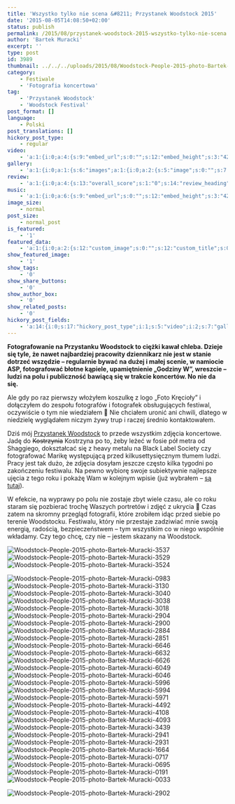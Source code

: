 ```yaml
---
title: 'Wszystko tylko nie scena &#8211; Przystanek Woodstock 2015'
date: '2015-08-05T14:08:50+02:00'
status: publish
permalink: /2015/08/przystanek-woodstock-2015-wszystko-tylko-nie-scena
author: 'Bartek Muracki'
excerpt: ''
type: post
id: 3989
thumbnail: ../../../uploads/2015/08/Woodstock-People-2015-photo-Bartek-Muracki-3537.jpg
category:
    - Festiwale
    - 'Fotografia koncertowa'
tag:
    - 'Przystanek Woodstock'
    - 'Woodstock Festival'
post_format: []
language:
    - Polski
post_translations: []
hickory_post_type:
    - regular
video:
    - 'a:1:{i:0;a:4:{s:9:"embed_url";s:0:"";s:12:"embed_height";s:3:"420";s:15:"self_hosted_url";s:0:"";s:18:"self_hosted_height";s:3:"420";}}'
gallery:
    - 'a:1:{i:0;a:1:{s:6:"images";a:1:{i:0;a:2:{s:5:"image";s:0:"";s:7:"caption";s:0:"";}}}}'
review:
    - 'a:1:{i:0;a:4:{s:13:"overall_score";s:1:"0";s:14:"review_heading";s:0:"";s:12:"summary_text";s:0:"";s:8:"criteria";a:1:{i:0;a:2:{s:4:"name";s:0:"";s:5:"score";s:1:"0";}}}}'
music:
    - 'a:1:{i:0;a:6:{s:9:"embed_url";s:0:"";s:12:"embed_height";s:3:"420";s:16:"soundcloud_embed";s:0:"";s:33:"soundcloud_include_featured_image";s:1:"0";s:13:"spotify_embed";s:0:"";s:30:"spotify_include_featured_image";s:1:"0";}}'
image_size:
    - normal
post_size:
    - normal_post
is_featured:
    - '1'
featured_data:
    - 'a:1:{i:0;a:2:{s:12:"custom_image";s:0:"";s:12:"custom_title";s:0:"";}}'
show_featured_image:
    - '1'
show_tags:
    - '0'
show_share_buttons:
    - '0'
show_author_box:
    - '0'
show_related_posts:
    - '0'
hickory_post_fields:
    - 'a:14:{i:0;s:17:"hickory_post_type";i:1;s:5:"video";i:2;s:7:"gallery";i:3;s:6:"review";i:4;s:5:"music";i:5;s:10:"image_size";i:6;s:9:"post_size";i:7;s:11:"is_featured";i:8;s:13:"featured_data";i:9;s:19:"show_featured_image";i:10;s:9:"show_tags";i:11;s:18:"show_share_buttons";i:12;s:15:"show_author_box";i:13;s:18:"show_related_posts";}'
---
```

**Fotografowanie na Przystanku Woodstock to ciężki kawał chleba. Dzieje się tyle, że nawet najbardziej pracowity dziennikarz nie jest w stanie dotrzeć wszędzie – regularnie bywać na dużej i małej scenie, w namiocie ASP, fotografować błotne kąpiele, upamiętnienie „Godziny W”, wreszcie – ludzi na polu i publiczność bawiącą się w trakcie koncertów. No nie da się.**

Ale gdy po raz pierwszy włożyłem koszulkę z logo „Foto Kręcioły” i dołączyłem do zespołu fotografów i fotografek obsługujących festiwal, oczywiście o tym nie wiedziałem 🙂 Nie chciałem uronić ani chwili, dlatego w niedzielę wyglądałem niczym żywy trup i raczej średnio kontaktowałem.

Dziś mój [Przystanek Woodstock](http://music.bartekmuracki.com/tag/przystanek-woodstock/ "Przystanek Woodstock") to przede wszystkim zdjęcia koncertowe. Jadę do <del>Kostrzynia</del> Kostrzyna po to, żeby leżeć w fosie pół metra od Shaggiego, dokształcać się z heavy metalu na Black Label Society czy fotografować Marikę występującą przed kilkusettysięcznym tłumem ludzi. Pracy jest tak dużo, że zdjęcia dosyłam jeszcze często kilka tygodni po zakończeniu festiwalu. Na pewno wybiorę swoje subiektywnie najlepsze ujęcia z tego roku i pokażę Wam w kolejnym wpisie (już wybrałem – [są tutaj](http://music.bartekmuracki.com/2015/08/przystanek-woodstock-2015-koncerty/)).

W efekcie, na wyprawy po polu nie zostaje zbyt wiele czasu, ale co roku staram się pozbierać trochę Waszych portretów i zdjęć z ukrycia 🙂 Czas zatem na skromny przegląd fotografii, które zrobiłem idąc przed siebie po terenie Woodstocku. Festiwalu, który nie przestaje zadziwiać mnie swoją energią, radością, bezpieczeństwem – tym wszystkim co w niego wspólnie wkładamy. Czy tego chcę, czy nie – jestem skazany na Woodstock.

![Woodstock-People-2015-photo-Bartek-Muracki-3537](http://music.bartekmuracki.com/wp-content/uploads/2015/08/Woodstock-People-2015-photo-Bartek-Muracki-3537.jpg)[  ](http://music.bartekmuracki.com/wp-content/uploads/2015/08/Woodstock-People-2015-photo-Bartek-Muracki-3537.jpg) ![Woodstock-People-2015-photo-Bartek-Muracki-3529](http://music.bartekmuracki.com/wp-content/uploads/2015/08/Woodstock-People-2015-photo-Bartek-Muracki-3529.jpg)[  ](http://music.bartekmuracki.com/wp-content/uploads/2015/08/Woodstock-People-2015-photo-Bartek-Muracki-3529.jpg) ![Woodstock-People-2015-photo-Bartek-Muracki-3524](http://music.bartekmuracki.com/wp-content/uploads/2015/08/Woodstock-People-2015-photo-Bartek-Muracki-3524.jpg)

![Woodstock-People-2015-photo-Bartek-Muracki-0983](http://music.bartekmuracki.com/wp-content/uploads/2015/08/Woodstock-People-2015-photo-Bartek-Muracki-0983.jpg)[  ](http://music.bartekmuracki.com/wp-content/uploads/2015/08/Woodstock-People-2015-photo-Bartek-Muracki-3524.jpg) ![Woodstock-People-2015-photo-Bartek-Muracki-3130](http://music.bartekmuracki.com/wp-content/uploads/2015/08/Woodstock-People-2015-photo-Bartek-Muracki-3130.jpg)[  ](http://music.bartekmuracki.com/wp-content/uploads/2015/08/Woodstock-People-2015-photo-Bartek-Muracki-3130.jpg) ![Woodstock-People-2015-photo-Bartek-Muracki-3040](http://music.bartekmuracki.com/wp-content/uploads/2015/08/Woodstock-People-2015-photo-Bartek-Muracki-3040.jpg)[  ](http://music.bartekmuracki.com/wp-content/uploads/2015/08/Woodstock-People-2015-photo-Bartek-Muracki-3040.jpg) ![Woodstock-People-2015-photo-Bartek-Muracki-3038](http://music.bartekmuracki.com/wp-content/uploads/2015/08/Woodstock-People-2015-photo-Bartek-Muracki-3038.jpg)[  ](http://music.bartekmuracki.com/wp-content/uploads/2015/08/Woodstock-People-2015-photo-Bartek-Muracki-3038.jpg) ![Woodstock-People-2015-photo-Bartek-Muracki-3018](http://music.bartekmuracki.com/wp-content/uploads/2015/08/Woodstock-People-2015-photo-Bartek-Muracki-3018.jpg)[  ](http://music.bartekmuracki.com/wp-content/uploads/2015/08/Woodstock-People-2015-photo-Bartek-Muracki-3017.jpg) ![Woodstock-People-2015-photo-Bartek-Muracki-2904](http://music.bartekmuracki.com/wp-content/uploads/2015/08/Woodstock-People-2015-photo-Bartek-Muracki-2904.jpg)[  ](http://music.bartekmuracki.com/wp-content/uploads/2015/08/Woodstock-People-2015-photo-Bartek-Muracki-2902.jpg) ![Woodstock-People-2015-photo-Bartek-Muracki-2900](http://music.bartekmuracki.com/wp-content/uploads/2015/08/Woodstock-People-2015-photo-Bartek-Muracki-2900.jpg)[  ](http://music.bartekmuracki.com/wp-content/uploads/2015/08/Woodstock-People-2015-photo-Bartek-Muracki-2900.jpg) ![Woodstock-People-2015-photo-Bartek-Muracki-2884](http://music.bartekmuracki.com/wp-content/uploads/2015/08/Woodstock-People-2015-photo-Bartek-Muracki-2884.jpg)[  ](http://music.bartekmuracki.com/wp-content/uploads/2015/08/Woodstock-People-2015-photo-Bartek-Muracki-2884.jpg) ![Woodstock-People-2015-photo-Bartek-Muracki-2851](http://music.bartekmuracki.com/wp-content/uploads/2015/08/Woodstock-People-2015-photo-Bartek-Muracki-2851.jpg)[  ](http://music.bartekmuracki.com/wp-content/uploads/2015/08/Woodstock-People-2015-photo-Bartek-Muracki-2851.jpg)![Woodstock-People-2015-photo-Bartek-Muracki-6646](http://music.bartekmuracki.com/wp-content/uploads/2015/08/Woodstock-People-2015-photo-Bartek-Muracki-6646.jpg)[  ](http://music.bartekmuracki.com/wp-content/uploads/2015/08/Woodstock-People-2015-photo-Bartek-Muracki-6646.jpg) ![Woodstock-People-2015-photo-Bartek-Muracki-6632](http://music.bartekmuracki.com/wp-content/uploads/2015/08/Woodstock-People-2015-photo-Bartek-Muracki-6632.jpg)[  ](http://music.bartekmuracki.com/wp-content/uploads/2015/08/Woodstock-People-2015-photo-Bartek-Muracki-6632.jpg) ![Woodstock-People-2015-photo-Bartek-Muracki-6626](http://music.bartekmuracki.com/wp-content/uploads/2015/08/Woodstock-People-2015-photo-Bartek-Muracki-6626.jpg)[  ](http://music.bartekmuracki.com/wp-content/uploads/2015/08/Woodstock-People-2015-photo-Bartek-Muracki-6626.jpg) ![Woodstock-People-2015-photo-Bartek-Muracki-6049](http://music.bartekmuracki.com/wp-content/uploads/2015/08/Woodstock-People-2015-photo-Bartek-Muracki-6049.jpg)[  ](http://music.bartekmuracki.com/wp-content/uploads/2015/08/Woodstock-People-2015-photo-Bartek-Muracki-6049.jpg) ![Woodstock-People-2015-photo-Bartek-Muracki-6046](http://music.bartekmuracki.com/wp-content/uploads/2015/08/Woodstock-People-2015-photo-Bartek-Muracki-6046.jpg)[  ](http://music.bartekmuracki.com/wp-content/uploads/2015/08/Woodstock-People-2015-photo-Bartek-Muracki-6046.jpg) ![Woodstock-People-2015-photo-Bartek-Muracki-5996](http://music.bartekmuracki.com/wp-content/uploads/2015/08/Woodstock-People-2015-photo-Bartek-Muracki-5996.jpg)[  ](http://music.bartekmuracki.com/wp-content/uploads/2015/08/Woodstock-People-2015-photo-Bartek-Muracki-5996.jpg) ![Woodstock-People-2015-photo-Bartek-Muracki-5994](http://music.bartekmuracki.com/wp-content/uploads/2015/08/Woodstock-People-2015-photo-Bartek-Muracki-5994.jpg)[  ](http://music.bartekmuracki.com/wp-content/uploads/2015/08/Woodstock-People-2015-photo-Bartek-Muracki-5994.jpg) ![Woodstock-People-2015-photo-Bartek-Muracki-5971](http://music.bartekmuracki.com/wp-content/uploads/2015/08/Woodstock-People-2015-photo-Bartek-Muracki-5971.jpg)[  ](http://music.bartekmuracki.com/wp-content/uploads/2015/08/Woodstock-People-2015-photo-Bartek-Muracki-5971.jpg) ![Woodstock-People-2015-photo-Bartek-Muracki-4492](http://music.bartekmuracki.com/wp-content/uploads/2015/08/Woodstock-People-2015-photo-Bartek-Muracki-4492.jpg)[  ](http://music.bartekmuracki.com/wp-content/uploads/2015/08/Woodstock-People-2015-photo-Bartek-Muracki-4492.jpg) ![Woodstock-People-2015-photo-Bartek-Muracki-4108](http://music.bartekmuracki.com/wp-content/uploads/2015/08/Woodstock-People-2015-photo-Bartek-Muracki-4108.jpg)[  ](http://music.bartekmuracki.com/wp-content/uploads/2015/08/Woodstock-People-2015-photo-Bartek-Muracki-4108.jpg) ![Woodstock-People-2015-photo-Bartek-Muracki-4093](http://music.bartekmuracki.com/wp-content/uploads/2015/08/Woodstock-People-2015-photo-Bartek-Muracki-4093.jpg)[  ](http://music.bartekmuracki.com/wp-content/uploads/2015/08/Woodstock-People-2015-photo-Bartek-Muracki-4093.jpg) ![Woodstock-People-2015-photo-Bartek-Muracki-3439](http://music.bartekmuracki.com/wp-content/uploads/2015/08/Woodstock-People-2015-photo-Bartek-Muracki-3439.jpg)[  ](http://music.bartekmuracki.com/wp-content/uploads/2015/08/Woodstock-People-2015-photo-Bartek-Muracki-3439.jpg) ![Woodstock-People-2015-photo-Bartek-Muracki-2941](http://music.bartekmuracki.com/wp-content/uploads/2015/08/Woodstock-People-2015-photo-Bartek-Muracki-2941.jpg)[  ](http://music.bartekmuracki.com/wp-content/uploads/2015/08/Woodstock-People-2015-photo-Bartek-Muracki-2941.jpg) ![Woodstock-People-2015-photo-Bartek-Muracki-2931](http://music.bartekmuracki.com/wp-content/uploads/2015/08/Woodstock-People-2015-photo-Bartek-Muracki-2931.jpg)[  ](http://music.bartekmuracki.com/wp-content/uploads/2015/08/Woodstock-People-2015-photo-Bartek-Muracki-2931.jpg) ![Woodstock-People-2015-photo-Bartek-Muracki-1664](http://music.bartekmuracki.com/wp-content/uploads/2015/08/Woodstock-People-2015-photo-Bartek-Muracki-1664.jpg)[  ](http://music.bartekmuracki.com/wp-content/uploads/2015/08/Woodstock-People-2015-photo-Bartek-Muracki-0983.jpg) ![Woodstock-People-2015-photo-Bartek-Muracki-0717](http://music.bartekmuracki.com/wp-content/uploads/2015/08/Woodstock-People-2015-photo-Bartek-Muracki-0717.jpg)[  ](http://music.bartekmuracki.com/wp-content/uploads/2015/08/Woodstock-People-2015-photo-Bartek-Muracki-0701.jpg) ![Woodstock-People-2015-photo-Bartek-Muracki-0695](http://music.bartekmuracki.com/wp-content/uploads/2015/08/Woodstock-People-2015-photo-Bartek-Muracki-0695.jpg)[  ](http://music.bartekmuracki.com/wp-content/uploads/2015/08/Woodstock-People-2015-photo-Bartek-Muracki-0695.jpg) ![Woodstock-People-2015-photo-Bartek-Muracki-0191](http://music.bartekmuracki.com/wp-content/uploads/2015/08/Woodstock-People-2015-photo-Bartek-Muracki-0191.jpg)[  ](http://music.bartekmuracki.com/wp-content/uploads/2015/08/Woodstock-People-2015-photo-Bartek-Muracki-0191.jpg) ![Woodstock-People-2015-photo-Bartek-Muracki-0033](http://music.bartekmuracki.com/wp-content/uploads/2015/08/Woodstock-People-2015-photo-Bartek-Muracki-0033.jpg)

![Woodstock-People-2015-photo-Bartek-Muracki-2902](http://music.bartekmuracki.com/wp-content/uploads/2015/08/Woodstock-People-2015-photo-Bartek-Muracki-2902.jpg)